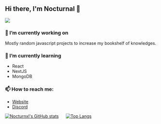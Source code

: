 ## Hi there, I'm Nocturnal 👋

![](https://komarev.com/ghpvc/?username=Nocturnxl)

### 🔭 I’m currently working on
Mostly random javascript projects to increase my bookshelf of knowledges.

### 🌱 I’m currently learning 
* React
* NextJS
* MongoDB

### 📫 How to reach me: 
* [Website](https://nocturnal.sh/)
* [Discord](https://discord.bio/p/nocturnal)

[![Nocturnxl's GitHub stats](https://github-readme-stats.vercel.app/api?username=Nocturnxl&show_icons=true&theme=tokyonight)](https://github.com/anuraghazra/github-readme-stats)
    
[![Top Langs](https://github-readme-stats.vercel.app/api/top-langs/?username=Nocturnxl&theme=tokyonight)](https://github.com/anuraghazra/github-readme-stats)
